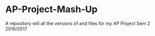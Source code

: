 # AP-Project-Mash-Up
A repository will all the versions of and files for my AP Project Sem 2 2016/2017
